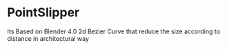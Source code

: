 # PointSlipper
Its Based on Blender 4.0 2d Bezier Curve that reduce the size according to distance in architectural way
